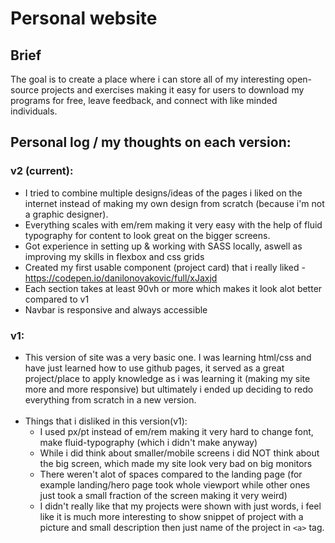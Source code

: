 # Personal website
## Brief
The goal is to create a place where i can store all of my interesting open-source projects and exercises making it easy for users to download my programs for free, leave feedback, and connect with like minded individuals.

## Personal log / my thoughts on each version:

### v2 (current):
- I tried to combine multiple designs/ideas of the pages i liked on the internet instead of making my own design from scratch (because i'm not a graphic designer). 
- Everything scales with em/rem making it very easy with the help of fluid typography for content to look great on the bigger screens.
- Got experience in setting up & working with SASS locally, aswell as improving my skills in flexbox and css grids
- Created my first usable component (project card) that i really liked - https://codepen.io/danilonovakovic/full/xJaxjd
- Each section takes at least 90vh or more which makes it look alot better compared to v1
- Navbar is responsive and always accessible

### v1:
- This version of site was a very basic one. I was learning html/css and have just learned how to use github pages, it served as a great project/place to apply knowledge as i was learning it (making my site more and more responsive) but ultimately i ended up deciding to redo everything from scratch in a new version.
<br><br>
- Things that i disliked in this version(v1):
  - I used px/pt instead of em/rem making it very hard to change font, make fluid-typography (which i didn't make anyway)
  - While i did think about smaller/mobile screens i did NOT think about the big screen, which made my site look very bad on big monitors
  - There weren't alot of spaces compared to the landing page (for example landing/hero page took whole viewport while other ones just took a small fraction of the screen making it very weird)
  - I didn't really like that my projects were shown with just words, i feel like it is much more interesting to show snippet of project with a picture and small description then just name of the project in `<a>` tag.
  

